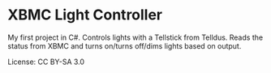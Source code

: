 XBMC Light Controller
=====================

My first project in C#. Controls lights with a Tellstick from Telldus. Reads the status from XBMC and turns on/turns off/dims lights based on output.

License: CC BY-SA 3.0